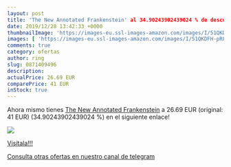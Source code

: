 ```yaml
---
layout: post
title: 'The New Annotated Frankenstein' al 34.90243902439024 % de descuento
date: 2019/12/28 13:42:33 +0000
thumbnailImage: 'https://images-eu.ssl-images-amazon.com/images/I/51QKDFH-pRL._SL200_.jpg'
images: [ 'https://images-eu.ssl-images-amazon.com/images/I/51QKDFH-pRL._SL200_.jpg' ]
comments: true
category: ofertas
author: ring
slug: 0871409496
description:
actualPrice: 26.69 EUR
comparePrice: 41 EUR
inStock: true
---
```


Ahora mismo tienes [The New Annotated Frankenstein](https://www.amazon.com/dp/0871409496/?tag=redken08-20) a 26.69 EUR (original: 41 EUR) (34.90243902439024 %) en el siguiente enlace!

[![](https://images-eu.ssl-images-amazon.com/images/I/51QKDFH-pRL._SL200_.jpg)](https://www.amazon.com/dp/0871409496/?tag=redken08-20)

[Visítala!!!](https://www.amazon.com/dp/0871409496/?tag=redken08-20)

[Consulta otras ofertas en nuestro canal de telegram](https://t.me/s/ofertas25)
